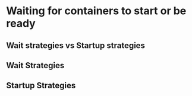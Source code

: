 # Waiting for containers to start or be ready

## Wait strategies vs Startup strategies

## Wait Strategies

## Startup Strategies